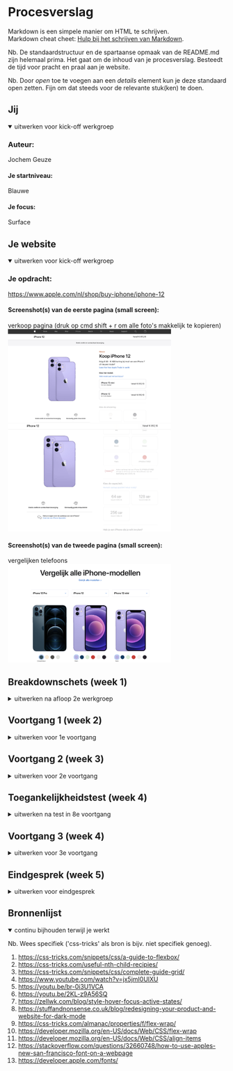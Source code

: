 # Procesverslag

Markdown is een simpele manier om HTML te schrijven.  
Markdown cheat cheet: [Hulp bij het schrijven van Markdown](https://github.com/adam-p/markdown-here/wiki/Markdown-Cheatsheet).

Nb. De standaardstructuur en de spartaanse opmaak van de README.md zijn helemaal prima. Het gaat om de inhoud van je procesverslag. Besteedt de tijd voor pracht en praal aan je website.

Nb. Door _open_ toe te voegen aan een _details_ element kun je deze standaard open zetten. Fijn om dat steeds voor de relevante stuk(ken) te doen.

## Jij

<details open>
<summary>uitwerken voor kick-off werkgroep</summary>

### Auteur:

Jochem Geuze

#### Je startniveau:

Blauwe

#### Je focus:

Surface

</details>

## Je website

<details open>
<summary>uitwerken voor kick-off werkgroep</summary>

### Je opdracht:

https://www.apple.com/nl/shop/buy-iphone/iphone-12

#### Screenshot(s) van de eerste pagina (small screen):

verkoop pagina (druk op cmd shift + r om alle foto's makkelijk te kopieren)  
<img src="images/Verkoop-pagina-1.png" width="375px" alt="eerste deel">
<img src="images/Verkoop-pagina-2.png" width="375px" alt="tweede deel">

#### Screenshot(s) van de tweede pagina (small screen):

vergelijken telefoons
<img src="images/vergelijken-pagina.png" width="375px" alt="vergelijken van telefoons">

</details>

## Breakdownschets (week 1)

<details>
<summary>uitwerken na afloop 2e werkgroep</summary>

### de hele pagina:

<img src="images/dummy-plaatje.jpg" width="375px" alt="breakdown van de hele pagina">

### dynamisch deel (bijv menu):

<img src="images/dummy-plaatje.jpg" width="375px" alt="breakdown van een dynamisch deel">

### wellicht nog een dynamisch deel (bijv filter):

<img src="images/dummy-plaatje.jpg" width="375px" alt="breakdown van nog een dynamisch deel">

</details>

## Voortgang 1 (week 2)

<details>
<summary>uitwerken voor 1e voortgang</summary>

### Stand van zaken

Code zag er goed uit, meer gebruik maken van comments in m'n html en css. En even nagaan hoe belangrijk het is om nth te gebruiken ipv classes. Want dat kan ik nog verbeteren.

</details>

## Voortgang 2 (week 3)

<details>
<summary>uitwerken voor 2e voortgang</summary>

### Stand van zaken

Alle html stond er inmiddels in, maar ik had sommige h5 en h6 genoemd en die moet ik veranderen naar h2 en h3. Er is al een begin van css en dit gaat al goed. Eerste deel van index.html staat er al goed in.

</details>

## Toegankelijkheidstest (week 4)

<details>
<summary>uitwerken na test in 8e voortgang</summary>

### Leesbaarheid

Contrast op index.html is goed. Tekst is allemaal goed leesbaar en als je de pagina vergroot is het zeker prima te doen.

#### Keyboard navigatie

Alle buttons- en a-elementen worden goed opgepakt als je tab gebruikt. Sommige tekst wordt wel overgeslagen, maar buttons en linkjes zijn goed te gebruiken.

#### Test met trillende hand

Bij de test of mijn website goed te bedienen is voor iemand met een fysieke beperkingen aan de handen, kwam er uit dat sommige knopjes wel klein zijn. Het was een beetje priegelen en de buttons met kleuren waren eigenlijk gewoon te klein.

</details>

## Voortgang 3 (week 4)

<details>
<summary>uitwerken voor 3e voortgang</summary>

### Stand van zaken

Css van index.html staat er al, header en footer staan ook beide maar de opmaak van vergelijken.html is nog niet goed genoeg. En ik heb teveel classes en er staan teveel sections in sections, dus deze moet ik zoveel mogelijk verwijderen of eventueel vervangen met articles.

</details>

## Eindgesprek (week 5)

<details>
<summary>uitwerken voor eindgesprek</summary>

### Stand van zaken

Ik heb eigenlijk alles wat ik wilde zo goed als mogelijk gefixt, alleen de navigatie-knop werkt uiteindelijk niet zoals ik wil helaas. Ook werken bij de vergelijken pagina de buttons niet exact zoals op de apple-pagina, net als het kiezen van verschillende telefoons om te vergelijken werkt niet 1:1. Waar ik ook van baal is dat het specifieke font wat apple gebruikt kan ik niet oploaden op Github. Ik heb een alternatief font gedownload wat er op lijkt zodat ik er wel iets aan heb op Github.

<img src="images/Headerknopje.png" width="375px" alt="navigatie knop">
<img src="images/vergelijkenButtons.png" width="375px" alt="vergelijken.html voorbeeldje van de buttons">
<img src="images/defaultFont.jpg" width="375px" alt="default font zonder opmaak">
<img src="images/appleFont.jpg" width="375px" alt="daadwerkelijke apple-font">
<img src="images/secondFont.jpeg" width="375px" alt="aangepaste apple-font">

### Screenshot(s)

<img src="images/eindresultaat_index.png" alt="eindresultaat screenshot van de index.html">
<img src="images/eindresultaat_vergelijken.png" alt="eindresultaat screenshot van vergelijken.html">

</details>

## Bronnenlijst

<details open>
<summary>continu bijhouden terwijl je werkt</summary>

Nb. Wees specifiek ('css-tricks' als bron is bijv. niet specifiek genoeg).

1. https://css-tricks.com/snippets/css/a-guide-to-flexbox/
2. https://css-tricks.com/useful-nth-child-recipies/
3. https://css-tricks.com/snippets/css/complete-guide-grid/
4. https://www.youtube.com/watch?v=jx5jmI0UlXU
5. https://youtu.be/br-0i3U1VCA
6. https://youtu.be/2KL-z9A56SQ
7. https://zellwk.com/blog/style-hover-focus-active-states/
8. https://stuffandnonsense.co.uk/blog/redesigning-your-product-and-website-for-dark-mode
9. https://css-tricks.com/almanac/properties/f/flex-wrap/
10. https://developer.mozilla.org/en-US/docs/Web/CSS/flex-wrap
11. https://developer.mozilla.org/en-US/docs/Web/CSS/align-items
12. https://stackoverflow.com/questions/32660748/how-to-use-apples-new-san-francisco-font-on-a-webpage
13. https://developer.apple.com/fonts/

</details>
